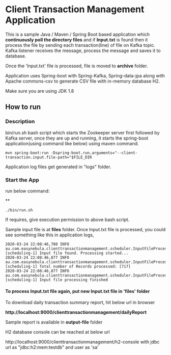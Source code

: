 # Client Transaction Management Application

This is a sample Java / Maven / Spring Boot based application which **continuously poll the directory files** and if **Input.txt** is found
then it process the file by sending each transaction(line) of file on Kafka topic. Kafka listener receives the message, process 
the message and saves it to database.

Once the 'Input.txt' file is processed, file is moved to **archive** folder.

Application uses Spring-boot with Spring-Kafka, Spring-data-jpa along with Apache commons-csv to generate CSV file with in-memory database H2.

Make sure you are using JDK 1.8

## How to run

### Description
bin/run.sh bash script which starts the Zookeeper server first followed by Kafka server, once they are up and running, 
it starts the spring-boot application(using command like below) using maven command.

```
mvn spring-boot:run -Dspring-boot.run.arguments="--client-transaction.input.file-path="$FILE_DIR
```

Application log files get generated in "logs" folder.

### Start the App

run below command:

**
```
./bin/run.sh
```
If requires, give execution permission to above bash script.

Sample input file is at **files** folder. Once Input.txt file is processed, you could see something like this in application logs,

```
2020-03-24 22:08:46,780 INFO au.com.easynebula.clienttransactionmanagement.scheduler.InputFileProcessingScheduler [scheduling-1] Input file found. Processing started...
2020-03-24 22:08:46,877 INFO au.com.easynebula.clienttransactionmanagement.scheduler.InputFileProcessingScheduler [scheduling-1] Total number of Records processed: [717]
2020-03-24 22:08:46,877 INFO au.com.easynebula.clienttransactionmanagement.scheduler.InputFileProcessingScheduler [scheduling-1] Input file processing finished
```

#### To process Input.txt file again, put new Input.txt file in 'files' folder

To download daily transaction summary report, hit below url in browser

**http://localhost:9000/clienttransactionmanagement/dailyReport**

Sample report is available in **output-file** folder

H2 database console can be reached at below url

http://localhost:9000/clienttransactionmanagement/h2-console with jdbc url as "jdbc:h2:mem:testdb" and user as 'sa'


